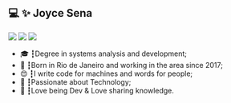 <div>
 
## 💻 ✨ Joyce Sena 
<a href="https://www.linkedin.com/in/joyce-sena/"><img src="https://img.shields.io/badge/linkedin-0077B5.svg?style=for-the-badge&logo=linkedin&logoColor=white"></a>
<a href="https://www.instagram.com/joycedeveloper/"><img src="https://img.shields.io/badge/instagram-E4405F.svg?style=for-the-badge&logo=instagram&logoColor=white"></a>
<a href="mailto:ajoycesena@gmail.com"><img src="https://img.shields.io/badge/e‑mail-D14836.svg?style=for-the-badge&logo=GMail&logoColor=white"></a>

<ul>
  <li>🎓 ┇Degree in systems analysis and development;</li>
  <li>🥋 ┇Born in Rio de Janeiro and working in the area since 2017; </li>
  <li>😍 ┇I write code for machines and words for people;</li>
  <li>🚀 ┇Passionate about Technology; </li>
  <li>💜 ┇Love being Dev & Love sharing knowledge.</li>
</ul>
 
</div>


 
 
 

 


